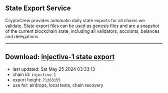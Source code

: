 ## State Export Service
CryptoCrew provides automatic daily state exports for all chains we validate. State export files can be used as genesis files and are a snapshot of the current blockchain state, including all validators, accounts, balances and delegations.

---
**Download: [injective-1 state export](https://dl-eu2.ccvalidators.com/SERVICE/injective/injective-1_export_71263155.json)**
---

- last updated: Sat May 25 2024 03:33:13
- chain id: `injective-1`
- export height: `71263155`
- use for: airdrops, local tests, chain recovery
